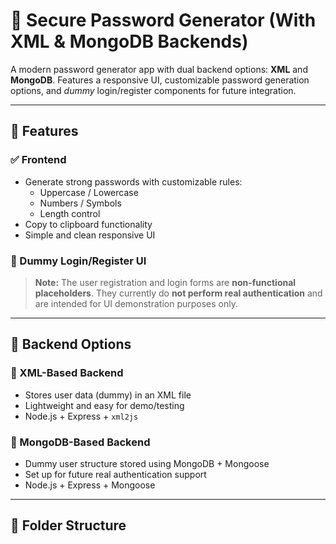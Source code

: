 # 🔐 Secure Password Generator (With XML & MongoDB Backends)

A modern password generator app with dual backend options: **XML** and **MongoDB**. Features a responsive UI, customizable password generation options, and *dummy* login/register components for future integration.

---

## 🚀 Features

### ✅ Frontend
- Generate strong passwords with customizable rules:
  - Uppercase / Lowercase
  - Numbers / Symbols
  - Length control
- Copy to clipboard functionality
- Simple and clean responsive UI

### 🧪 Dummy Login/Register UI
> **Note:** The user registration and login forms are **non-functional placeholders**. They currently do **not perform real authentication** and are intended for UI demonstration purposes only.

---

## 🧰 Backend Options

### 📁 XML-Based Backend
- Stores user data (dummy) in an XML file
- Lightweight and easy for demo/testing
- Node.js + Express + `xml2js`

### 🍃 MongoDB-Based Backend
- Dummy user structure stored using MongoDB + Mongoose
- Set up for future real authentication support
- Node.js + Express + Mongoose

---

## 📁 Folder Structure

